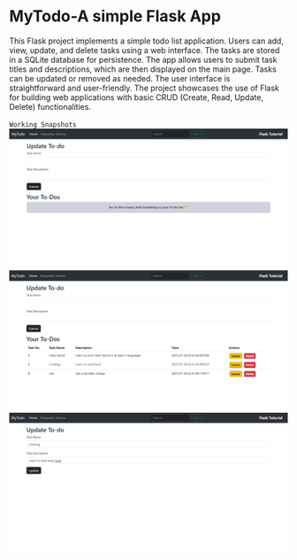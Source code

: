 # **MyTodo-A simple Flask App**

This Flask project implements a simple todo list application. Users can add, view, update, and delete tasks using a web interface. The tasks are stored in a SQLite database for persistence. The app allows users to submit task titles and descriptions, which are then displayed on the main page. Tasks can be updated or removed as needed. The user interface is straightforward and user-friendly. The project showcases the use of Flask for building web applications with basic CRUD (Create, Read, Update, Delete) functionalities.


`Working Snapshots`
![Alt text](image.png)
![Alt text](image-1.png)
![Alt text](image-2.png)